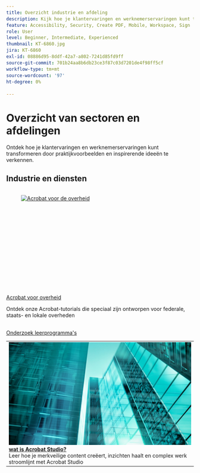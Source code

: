 ```yaml
---
title: Overzicht industrie en afdeling
description: Kijk hoe je klantervaringen en werknemerservaringen kunt transformeren door praktijkvoorbeelden en inspirerende ideeën te verkennen
feature: Accessibility, Security, Create PDF, Mobile, Workspace, Sign
role: User
level: Beginner, Intermediate, Experienced
thumbnail: KT-6860.jpg
jira: KT-6860
exl-id: 08886d95-8ddf-42a7-a802-7241d85fd9ff
source-git-commit: 701b24aa8b6db23ce3f87c03d7201de4f98ff5cf
workflow-type: tm+mt
source-wordcount: '97'
ht-degree: 0%

---
```


# Overzicht van sectoren en afdelingen

Ontdek hoe je klantervaringen en werknemerservaringen kunt transformeren door praktijkvoorbeelden en inspirerende ideeën te verkennen.

## Industrie en diensten

<!-- START CARDS HTML - DO NOT MODIFY BY HAND -->
<div class="columns">
    <div class="column is-half-tablet is-half-desktop is-one-third-widescreen" aria-label="Acrobat for government">
        <div class="card" style="height: 100%; display: flex; flex-direction: column; height: 100%;">
            <div class="card-image">
                <figure class="image x-is-16by9">
                    <a href="https://experienceleague.adobe.com/en/docs/document-cloud-learn/acrobat-learning/by-industry/gov/gov-overview" title="Acrobat voor de overheid" target="_self" rel="referrer">
                        <img class="is-bordered-r-small" src="https://experienceleague.adobe.com/en/docs/document-cloud-learn/acrobat-learning/by-industry/media_1abe687622f66d3337ba5f1e48f787f436753c3bc.png?width=400&format=webply&optimize=medium" alt="Acrobat voor de overheid"
                             style="width: 100%; aspect-ratio: 16 / 9; object-fit: cover; overflow: hidden; display: block; margin: auto;">
                    </a>
                </figure>
            </div>
            <div class="card-content is-padded-small" style="display: flex; flex-direction: column; flex-grow: 1; justify-content: space-between;">
                <div class="top-card-content">
                    <p class="headline is-size-6 has-text-weight-bold">
                        <a href="https://experienceleague.adobe.com/en/docs/document-cloud-learn/acrobat-learning/by-industry/gov/gov-overview" target="_self" rel="referrer" title="Acrobat voor de overheid"> Acrobat voor overheid </a>
                    </p>
                    <p class="is-size-6">Ontdek onze Acrobat-tutorials die speciaal zijn ontworpen voor federale, staats- en lokale overheden</p>
                </div>
                <a href="https://experienceleague.adobe.com/en/docs/document-cloud-learn/acrobat-learning/by-industry/gov/gov-overview" target="_self" rel="referrer" class="spectrum-Button spectrum-Button--outline spectrum-Button--primary spectrum-Button--sizeM" style="align-self: flex-start; margin-top: 1rem;">
                    <span class="spectrum-Button-label has-no-wrap has-text-weight-bold"> Onderzoek leerprogramma's </span>
                </a>
            </div>
        </div>
    </div>
</div>
<!-- END CARDS HTML - DO NOT MODIFY BY HAND -->

<table style="table-layout:fixed">
<tr>
  <td>
    <a href="../getting-started/acrobat-studio.md">
      <img alt="Wat is Acrobat Studio?" src="../assets/acrobat-studio.png" />
    </a>
    <div>
    <a href="../getting-started/acrobat-studio.md"><strong> wat is Acrobat Studio?</strong></a>
    </div>
    Leer hoe je merkveilige content creëert, inzichten haalt en complex werk stroomlijnt met Acrobat Studio
    <br>
  </td>
  </tr>
  </table>